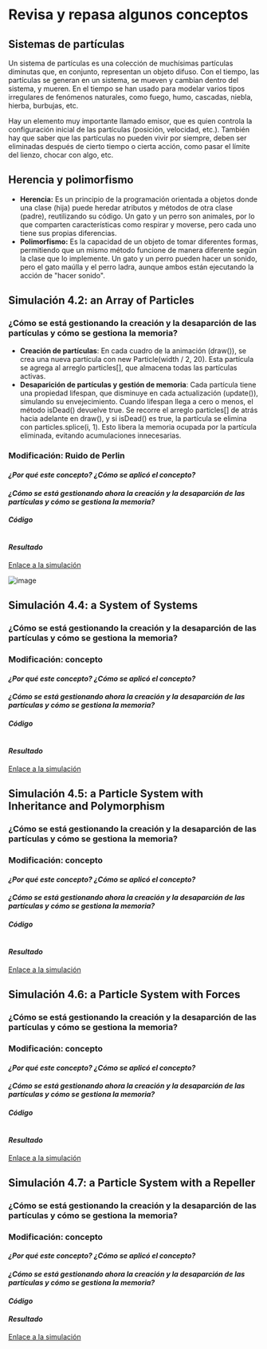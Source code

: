 # Revisa y repasa algunos conceptos
## Sistemas de partículas
Un sistema de partículas es una colección de muchísimas partículas diminutas que, en conjunto, representan un objeto difuso. Con el tiempo, las partículas se generan en un sistema, se mueven y cambian dentro del sistema, y ​​mueren. En el tiempo se han usado para modelar varios tipos irregulares de fenómenos naturales, como fuego, humo, cascadas, niebla, hierba, burbujas, etc.

Hay un elemento muy importante llamado emisor, que es quien controla la configuración inicial de las partículas (posición, velocidad, etc.). También hay que saber que las partículas no pueden vivir por siempre, deben ser eliminadas después de cierto tiempo o cierta acción, como pasar el límite del lienzo, chocar con algo, etc.

## Herencia y polimorfismo
- **Herencia:** Es un principio de la programación orientada a objetos donde una clase (hija) puede heredar atributos y métodos de otra clase (padre), reutilizando su código. Un gato y un perro son animales, por lo que comparten características como respirar y moverse, pero cada uno tiene sus propias diferencias.
- **Polimorfismo:** Es la capacidad de un objeto de tomar diferentes formas, permitiendo que un mismo método funcione de manera diferente según la clase que lo implemente. Un gato y un perro pueden hacer un sonido, pero el gato maúlla y el perro ladra, aunque ambos están ejecutando la acción de "hacer sonido".
## Simulación 4.2: an Array of Particles
### ¿Cómo se está gestionando la creación y la desaparción de las partículas y cómo se gestiona la memoria?
- **Creación de partículas**: En cada cuadro de la animación (draw()), se crea una nueva partícula con new Particle(width / 2, 20). Esta partícula se agrega al arreglo particles[], que almacena todas las partículas activas.
- **Desaparición de partículas y gestión de memoria**: Cada partícula tiene una propiedad lifespan, que disminuye en cada actualización (update()), simulando su envejecimiento. Cuando lifespan llega a cero o menos, el método isDead() devuelve true. Se recorre el arreglo particles[] de atrás hacia adelante en draw(), y si isDead() es true, la partícula se elimina con particles.splice(i, 1). Esto libera la memoria ocupada por la partícula eliminada, evitando acumulaciones innecesarias.
### Modificación: Ruido de Perlin
#### _¿Por qué este concepto? ¿Cómo se aplicó el concepto?_
#### _¿Cómo se está gestionando ahora la creación y la desaparción de las partículas y cómo se gestiona la memoria?_
#### *Código*
``` js
```
#### _Resultado_
[Enlace a la simulación](https://editor.p5js.org/SofiaLezcanoArenas/sketches/w_GmM20Gc)

![image](https://github.com/user-attachments/assets/fab6a66a-48a5-452a-b75e-c18bb8b4b7f0)

## Simulación 4.4: a System of Systems
### ¿Cómo se está gestionando la creación y la desaparción de las partículas y cómo se gestiona la memoria?
### Modificación: concepto
#### _¿Por qué este concepto? ¿Cómo se aplicó el concepto?_
#### _¿Cómo se está gestionando ahora la creación y la desaparción de las partículas y cómo se gestiona la memoria?_
#### *Código*
``` js
```
#### _Resultado_
[Enlace a la simulación]()

## Simulación 4.5: a Particle System with Inheritance and Polymorphism
### ¿Cómo se está gestionando la creación y la desaparción de las partículas y cómo se gestiona la memoria?
### Modificación: concepto
#### _¿Por qué este concepto? ¿Cómo se aplicó el concepto?_
#### _¿Cómo se está gestionando ahora la creación y la desaparción de las partículas y cómo se gestiona la memoria?_
#### *Código*
``` js
```
#### _Resultado_
[Enlace a la simulación]()

## Simulación 4.6: a Particle System with Forces
### ¿Cómo se está gestionando la creación y la desaparción de las partículas y cómo se gestiona la memoria?
### Modificación: concepto
#### _¿Por qué este concepto? ¿Cómo se aplicó el concepto?_
#### _¿Cómo se está gestionando ahora la creación y la desaparción de las partículas y cómo se gestiona la memoria?_
#### *Código*
``` js
```
#### _Resultado_
[Enlace a la simulación]()

## Simulación 4.7: a Particle System with a Repeller
### ¿Cómo se está gestionando la creación y la desaparción de las partículas y cómo se gestiona la memoria?
### Modificación: concepto
#### _¿Por qué este concepto? ¿Cómo se aplicó el concepto?_
#### _¿Cómo se está gestionando ahora la creación y la desaparción de las partículas y cómo se gestiona la memoria?_
#### *Código*
#### _Resultado_
[Enlace a la simulación]()
